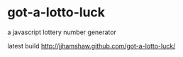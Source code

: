 got-a-lotto-luck
================

a javascript lottery number generator

latest build
http://jjhamshaw.github.com/got-a-lotto-luck/